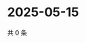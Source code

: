 # 2025-05-15

共 0 条

<!-- BEGIN ZHIHUQUESTIONS -->
<!-- 最后更新时间 Thu May 15 2025 05:09:31 GMT+0800 (China Standard Time) -->

<!-- END ZHIHUQUESTIONS -->
